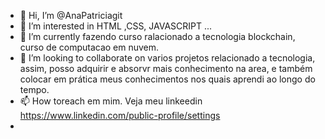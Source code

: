- 👋 Hi, I’m @AnaPatriciagit
- 👀 I’m interested in HTML ,CSS, JAVASCRIPT ...
- 🌱 I’m currently fazendo curso ralacionado a tecnologia blockchain,  curso  de computacao em nuvem.
- 💞️ I’m looking to collaborate on varios projetos relacionado a tecnologia, assim, posso adquirir e absorvr mais conhecimento na area, e também colocar em prática meus conhecimentos nos quais aprendi ao longo do tempo. 
- 📫 How toreach  em mim. Veja meu linkeedin https://www.linkedin.com/public-profile/settings
- 

<!---
AnaPatriciagit/AnaPatriciagit is a ✨ special ✨ repository because its `README.md` (this file) appears on your GitHub profile.
You can click the Preview link to take a look at your changes.
--->
